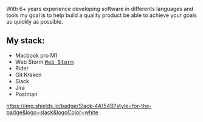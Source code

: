 
With 6+ years experience developing software in differents languages and tools my goal is to help build a quality product 
be able to achieve your goals as quickly as possible.

## My stack: 

- Macbook pro M1
- Web Storm <kbd>[Web Storm](#the-url)</kbd>
- Rider 
- Git Kraken
- Slack  
- Jira 
- Postman 

https://img.shields.io/badge/Slack-4A154B?style=for-the-badge&logo=slack&logoColor=white
